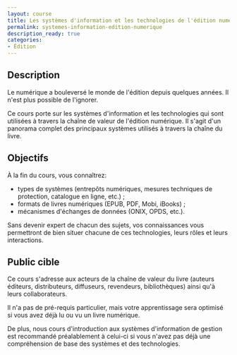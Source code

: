 ```yaml
---
layout: course
title: Les systèmes d'information et les technologies de l'édition numérique
permalink: systemes-information-edition-numerique
description_ready: true
categories:
- Édition
---
```

## Description
Le numérique a bouleversé le monde de l'édition depuis quelques années. Il n'est plus possible de l'ignorer.

Ce cours porte sur les systèmes d'information et les technologies qui sont utilisées à travers la chaîne de valeur de l'édition numérique. Il s'agit d'un panorama complet des principaux systèmes utilisés à travers la chaîne du livre.

## Objectifs
À la fin du cours, vous connaîtrez:

* types de systèmes (entrepôts numériques, mesures techniques de protection, catalogue en ligne, etc.) ;
* formats de livres numériques (EPUB, PDF, Mobi, iBooks) ;
* mécanismes d'échanges de données (ONIX, OPDS, etc.).

Sans devenir expert de chacun des sujets, vos connaissances vous permettront de bien situer chacune de ces technologies, leurs rôles et leurs interactions.

## Public cible
Ce cours s'adresse aux acteurs de la chaîne de valeur du livre (auteurs éditeurs, distributeurs, diffuseurs, revendeurs, bibliothèques) ainsi qu'à leurs collaborateurs.

Il n'a pas de pré-requis particulier, mais votre apprentissage sera optimisé si vous avez déjà lu ou vu un livre numérique.

De plus, nous cours d'introduction aux systèmes d'information de gestion est recommandé préalablement à celui-ci si vous n'avez pas déjà une compréhension de base des systèmes et des technologies.

